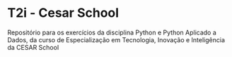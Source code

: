 # T2i - Cesar School

Repositório para os exercícios da disciplina Python e Python Aplicado a Dados, da curso de Especialização em Tecnologia, Inovação e Inteligência da CESAR School

